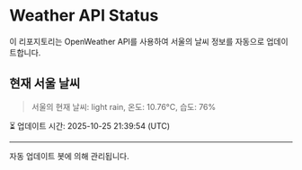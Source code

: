 
# Weather API Status

이 리포지토리는 OpenWeather API를 사용하여 서울의 날씨 정보를 자동으로 업데이트합니다.

## 현재 서울 날씨
> 서울의 현재 날씨: light rain, 온도: 10.76°C, 습도: 76%

⏳ 업데이트 시간: 2025-10-25 21:39:54 (UTC)

---
자동 업데이트 봇에 의해 관리됩니다.
